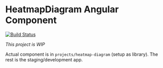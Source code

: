 # HeatmapDiagram Angular Component

[![Build Status](https://travis-ci.org/micmro/ngx-heatmap-diagram.svg?branch=master)](https://travis-ci.org/micmro/ngx-heatmap-diagram)

_This project is WIP_

Actual component is in `projects/heatmap-diagram` (setup as library). The rest is the staging/development app.
